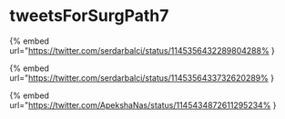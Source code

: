 # tweetsForSurgPath7

{% embed url="https://twitter.com/serdarbalci/status/1145356432289804288% }

{% embed url="https://twitter.com/serdarbalci/status/1145356433732620289% }

{% embed url="https://twitter.com/ApekshaNas/status/1145434872611295234% }

